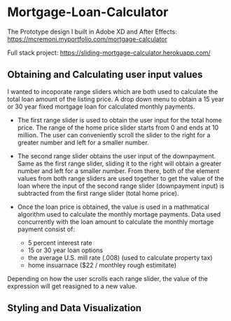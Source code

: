 # Mortgage-Loan-Calculator
The Prototype design I built in Adobe XD and After Effects: https://mcremoni.myportfolio.com/mortgage-calculator

Full stack project: https://sliding-mortgage-calculator.herokuapp.com/

## Obtaining and Calculating user input values 

I wanted to incoporate range sliders which are both used to calculate the total loan amount of the listing price. A drop down menu to obtain a 15 year or 30 year fixed mortgage loan for calculated monthly payments.     

* The first range slider is used to obtain the user input for the total home price. The range of the home price slider starts from 0 and ends at 10 million. The user can conveniently scroll the slider to the right for a greater number and left for a smaller number. 

* The second range slider obtains the user input of the downpayment. Same as the first range slider, sliding it to the right will obtain a greater number and left for a smaller number. From there, both of the element values from both range sliders are used together to get the value of the loan where the input of the second range slider (downpayment input) is subtracted from the first range slider (total home price). 

* Once the loan price is obtained, the value is used in a mathmatical algorithm used to calculate the monthly mortage payments. Data used concurrently with the loan amount to calculate the monthly mortage payment consist of: 
    * 5 percent interest rate 
    * 15 or 30 year loan options 
    * the average U.S. mill rate (.008) (used to calculate property tax) 
    * home insuarnace ($22 / monthley rough estimitate) 

Depending on how the user scrolls each range slider, the value of the expression will get reasigned to a new value. 

## Styling and Data Visualization

  
